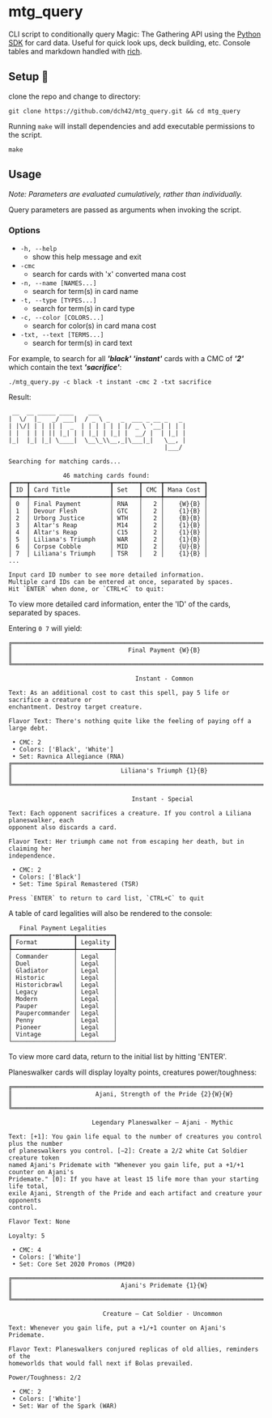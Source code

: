 # mtg_query
CLI script to conditionally query Magic: The Gathering API using the [Python SDK](https://github.com/MagicTheGathering/mtg-sdk-python) for card data. Useful for quick look ups, deck building, etc. Console tables and markdown handled with [rich](https://github.com/willmcgugan/rich).

## Setup 🔧
clone the repo and change to directory:
~~~
git clone https://github.com/dch42/mtg_query.git && cd mtg_query
~~~

Running `make` will install dependencies and add executable permissions to the script.

~~~
make
~~~

## Usage
*Note: Parameters are evaluated cumulatively, rather than individually.*

Query parameters are passed as arguments when invoking the script. 

### Options
- `-h, --help`
    - show this help message and exit
- `-cmc`
    - search for cards with 'x' converted mana cost     
- `-n, --name [NAMES...]`
    - search for term(s) in card name
- `-t, --type [TYPES...]`
    - search for term(s) in card type
- `-c, --color [COLORS...]`
    - search for color(s) in card mana cost 
- `-txt, --text [TERMS...]`
    - search for term(s) in card text 

For example, to search for all ***'black' 'instant'*** cards with a CMC of ***'2'*** which contain the text ***'sacrifice'***:

~~~
./mtg_query.py -c black -t instant -cmc 2 -txt sacrifice
~~~

Result:

~~~
 __  __ _____ ____    ___                        
|  \/  |_   _/ ___|  / _ \ _   _  ___ _ __ _   _ 
| |\/| | | || |  _  | | | | | | |/ _ \ '__| | | |
| |  | | | || |_| | | |_| | |_| |  __/ |  | |_| |
|_|  |_| |_| \____|  \__\_\\__,_|\___|_|   \__, |
                                           |___/ 

Searching for matching cards...

               46 matching cards found:                
┏━━━━┳━━━━━━━━━━━━━━━━━━━━━━┳━━━━━━━┳━━━━━┳━━━━━━━━━━━┓
┃ ID ┃ Card Title           ┃ Set   ┃ CMC ┃ Mana Cost ┃
┡━━━━╇━━━━━━━━━━━━━━━━━━━━━━╇━━━━━━━╇━━━━━╇━━━━━━━━━━━┩
│ 0  │ Final Payment        │ RNA   │   2 │    {W}{B} │
│ 1  │ Devour Flesh         │ GTC   │   2 │    {1}{B} │
│ 2  │ Urborg Justice       │ WTH   │   2 │    {B}{B} │
│ 3  │ Altar's Reap         │ M14   │   2 │    {1}{B} │
│ 4  │ Altar's Reap         │ C15   │   2 │    {1}{B} │
│ 5  │ Liliana's Triumph    │ WAR   │   2 │    {1}{B} │
│ 6  │ Corpse Cobble        │ MID   │   2 │    {U}{B} │
│ 7  │ Liliana's Triumph    │ TSR   │   2 │    {1}{B} │
...

Input card ID number to see more detailed information.            
Multiple card IDs can be entered at once, separated by spaces.            
Hit `ENTER` when done, or `CTRL+C` to quit: 
~~~

To view more detailed card information, enter the 'ID' of the cards, separated by spaces.

Entering `0 7` will yield:

~~~
╔════════════════════════════════════════════════════════════════════════════════════╗
║                                Final Payment {W}{B}                                ║
╚════════════════════════════════════════════════════════════════════════════════════╝

                                   Instant - Common                                   

Text: As an additional cost to cast this spell, pay 5 life or sacrifice a creature or 
enchantment. Destroy target creature.                                                 

Flavor Text: There's nothing quite like the feeling of paying off a large debt.       

 • CMC: 2                                                                             
 • Colors: ['Black', 'White']                                                         
 • Set: Ravnica Allegiance (RNA)                                                      
╔════════════════════════════════════════════════════════════════════════════════════╗
║                              Liliana's Triumph {1}{B}                              ║
╚════════════════════════════════════════════════════════════════════════════════════╝

                                  Instant - Special                                   

Text: Each opponent sacrifices a creature. If you control a Liliana planeswalker, each
opponent also discards a card.                                                        

Flavor Text: Her triumph came not from escaping her death, but in claiming her        
independence.                                                                         

 • CMC: 2                                                                             
 • Colors: ['Black']                                                                  
 • Set: Time Spiral Remastered (TSR)

Press `ENTER` to return to card list, `CTRL+C` to quit
~~~

A table of card legalities will also be rendered to the console:

~~~
   Final Payment Legalities   
┏━━━━━━━━━━━━━━━━━┳━━━━━━━━━━┓
┃ Format          ┃ Legality ┃
┡━━━━━━━━━━━━━━━━━╇━━━━━━━━━━┩
│ Commander       │ Legal    │
│ Duel            │ Legal    │
│ Gladiator       │ Legal    │
│ Historic        │ Legal    │
│ Historicbrawl   │ Legal    │
│ Legacy          │ Legal    │
│ Modern          │ Legal    │
│ Pauper          │ Legal    │
│ Paupercommander │ Legal    │
│ Penny           │ Legal    │
│ Pioneer         │ Legal    │
│ Vintage         │ Legal    │
└─────────────────┴──────────┘
~~~

To view more card data, return to the initial list by hitting 'ENTER'.

Planeswalker cards will display loyalty points, creatures power/toughness:
~~~
╔════════════════════════════════════════════════════════════════════════════════════╗
║                       Ajani, Strength of the Pride {2}{W}{W}                       ║
╚════════════════════════════════════════════════════════════════════════════════════╝

                       Legendary Planeswalker — Ajani - Mythic                        

Text: [+1]: You gain life equal to the number of creatures you control plus the number
of planeswalkers you control. [−2]: Create a 2/2 white Cat Soldier creature token     
named Ajani's Pridemate with "Whenever you gain life, put a +1/+1 counter on Ajani's  
Pridemate." [0]: If you have at least 15 life more than your starting life total,     
exile Ajani, Strength of the Pride and each artifact and creature your opponents      
control.                                                                              

Flavor Text: None                                                                     

Loyalty: 5                                                                            

 • CMC: 4                                                                             
 • Colors: ['White']                                                                  
 • Set: Core Set 2020 Promos (PM20)  

╔════════════════════════════════════════════════════════════════════════════════════╗
║                              Ajani's Pridemate {1}{W}                              ║
╚════════════════════════════════════════════════════════════════════════════════════╝

                          Creature — Cat Soldier - Uncommon                           

Text: Whenever you gain life, put a +1/+1 counter on Ajani's Pridemate.               

Flavor Text: Planeswalkers conjured replicas of old allies, reminders of the          
homeworlds that would fall next if Bolas prevailed.                                   

Power/Toughness: 2/2                                                                  

 • CMC: 2                                                                             
 • Colors: ['White']                                                                  
 • Set: War of the Spark (WAR)                                                        
 ~~~
